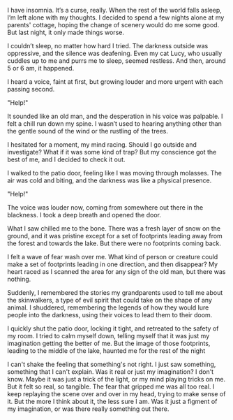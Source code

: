I have insomnia. It’s a curse, really. When the rest of the world falls asleep, I’m left alone with my thoughts. I decided to spend a few nights alone at my parents' cottage, hoping the change of scenery would do me some good. But last night, it only made things worse.

I couldn’t sleep, no matter how hard I tried. The darkness outside was oppressive, and the silence was deafening. Even my cat Lucy, who usually cuddles up to me and purrs me to sleep, seemed restless. And then, around 5 or 6 am, it happened.

I heard a voice, faint at first, but growing louder and more urgent with each passing second.

"Help!"

It sounded like an old man, and the desperation in his voice was palpable. I felt a chill run down my spine. I wasn’t used to hearing anything other than the gentle sound of the wind or the rustling of the trees.

I hesitated for a moment, my mind racing. Should I go outside and investigate? What if it was some kind of trap? But my conscience got the best of me, and I decided to check it out.

I walked to the patio door, feeling like I was moving through molasses. The air was cold and biting, and the darkness was like a physical presence.

"Help!"

The voice was louder now, coming from somewhere out there in the blackness. I took a deep breath and opened the door.

What I saw chilled me to the bone. There was a fresh layer of snow on the ground, and it was pristine except for a set of footprints leading away from the forest and towards the lake. But there were no footprints coming back.

I felt a wave of fear wash over me. What kind of person or creature could make a set of footprints leading in one direction, and then disappear? My heart raced as I scanned the area for any sign of the old man, but there was nothing.

Suddenly, I remembered the stories my grandparents used to tell me about the skinwalkers, a type of evil spirit that could take on the shape of any animal. I shuddered, remembering the legends of how they would lure people into the darkness, using their voices to lead them to their doom.

I quickly shut the patio door, locking it tight, and retreated to the safety of my room. I tried to calm myself down, telling myself that it was just my imagination getting the better of me. But the image of those footprints, leading to the middle of the lake, haunted me for the rest of the night

I can't shake the feeling that something's not right. I just saw something, something that I can't explain. Was it real or just my imagination? I don't know. Maybe it was just a trick of the light, or my mind playing tricks on me. But it felt so real, so tangible. The fear that gripped me was all too real. I keep replaying the scene over and over in my head, trying to make sense of it. But the more I think about it, the less sure I am. Was it just a figment of my imagination, or was there really something out there.